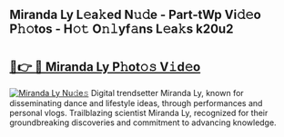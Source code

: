 ## Miranda Ly L𝚎a𝚔ed N𝚞𝚍e - Part-tWp Vi𝚍𝚎o P𝚑𝚘tos - H𝚘𝚝 O𝚗𝚕yf𝚊ns L𝚎a𝚔s k20u2

# <h2><a href="http://kf03ej.oniu.top/?m=Miranda+Ly">🔗👉 🔴 Miranda Ly P𝚑ot𝚘𝚜 V𝚒d𝚎o</a></h2>

[![Miranda Ly Nu𝚍e𝚜](https://i.imgur.com/0qMVB7G.gif)](http://kf03ej.oniu.top/?m=Miranda+Ly)
Digital trendsetter Miranda Ly, known for disseminating dance and lifestyle ideas, through performances and personal vlogs. Trailblazing scientist Miranda Ly, recognized for their groundbreaking discoveries and commitment to advancing knowledge.  
